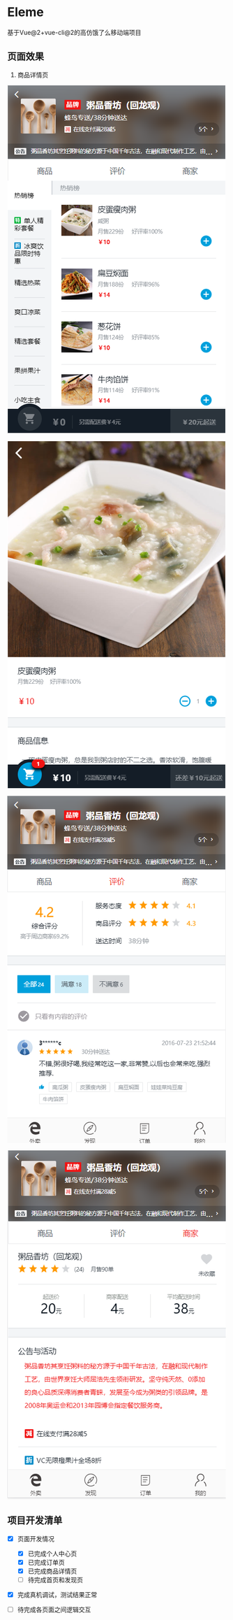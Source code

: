 # Eleme
基于Vue@2+vue-cli@2的高仿饿了么移动端项目

## 页面效果
1. 商品详情页

![商品详情页](./resource/README/detail.png "模型预览")

![商品详情页](./resource/README/shopDetail.png "商品详情页")

![商品评论页](./resource/README/rate.png "商品评论页")

![商家详情页](./resource/README/shop.png "商家详情页")

## 项目开发清单

- [x] 页面开发情况
  - [x] 已完成个人中心页
  - [x] 已完成订单页
  - [x] 已完成商品详情页
  - [ ] 待完成首页和发现页
- [x] 完成真机调试，测试结果正常
- [ ] 待完成各页面之间逻辑交互


